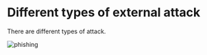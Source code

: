# Different types of external attack

There are different types of attack.

![phishing](../katacoda-scenarios/Area-B/phishing.png)


